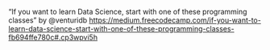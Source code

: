 “If you want to learn Data Science, start with one of these programming classes” by 
@venturidb https://medium.freecodecamp.com/if-you-want-to-learn-data-science-start-with-one-of-these-programming-classes-fb694ffe780c#.cp3wpvi5h


